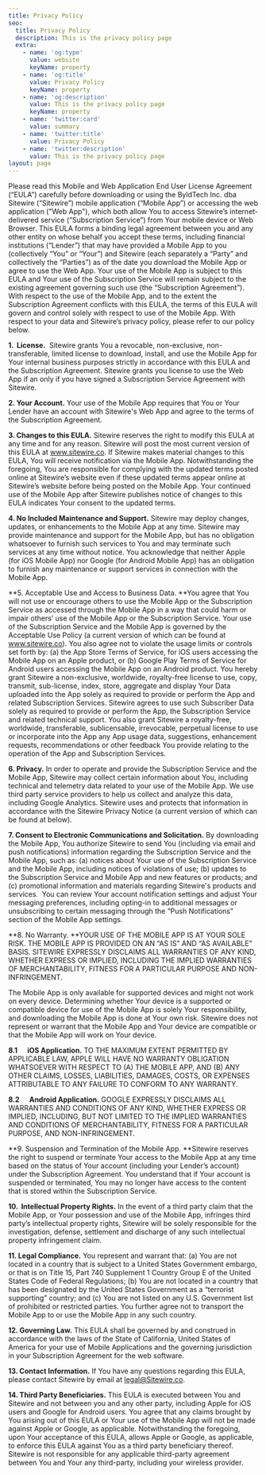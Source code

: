 ```yaml
---
title: Privacy Policy
seo:
  title: Privacy Policy
  description: This is the privacy policy page
  extra:
    - name: 'og:type'
      value: website
      keyName: property
    - name: 'og:title'
      value: Privacy Policy
      keyName: property
    - name: 'og:description'
      value: This is the privacy policy page
      keyName: property
    - name: 'twitter:card'
      value: summary
    - name: 'twitter:title'
      value: Privacy Policy
    - name: 'twitter:description'
      value: This is the privacy policy page
layout: page
---
```

Please read this Mobile and Web Application End User License Agreement (“EULA”) carefully before downloading or using the ByldTech Inc. dba Sitewire (“Sitewire”) mobile application (“Mobile App”) or accessing the web application ("Web App"), which both allow You to access Sitewire’s internet-delivered service (“Subscription Service”) from Your mobile device or Web Browser. This EULA forms a binding legal agreement between you and any other entity on whose behalf you accept these terms, including financial institutions (“Lender”) that may have provided a Mobile App to you (collectively “You” or “Your”) and Sitewire (each separately a “Party” and collectively the “Parties”) as of the date you download the Mobile App or agree to use the Web App. Your use of the Mobile App is subject to this EULA and Your use of the Subscription Service will remain subject to the existing agreement governing such use (the “Subscription Agreement”). With respect to the use of the Mobile App, and to the extent the Subscription Agreement conflicts with this EULA, the terms of this EULA will govern and control solely with respect to use of the Mobile App. With respect to your data and Sitewire’s privacy policy, please refer to our policy below.

**1.  License.**  Sitewire grants You a revocable, non-exclusive, non-transferable, limited license to download, install, and use the Mobile App for Your internal business purposes strictly in accordance with this EULA and the Subscription Agreement. Sitewire grants you license to use the Web App if an only if you have signed a Subscription Service Agreement with Sitewire.

**2. Your Account.** Your use of the Mobile App requires that You or Your Lender have an account with Sitewire's Web App and agree to the terms of the Subscription Agreement.

**3. Changes to this EULA.** Sitewire reserves the right to modify this EULA at any time and for any reason. Sitewire will post the most current version of this EULA at www.sitewire.co. If Sitewire makes material changes to this EULA, You will receive notification via the Mobile App. Notwithstanding the foregoing, You are responsible for complying with the updated terms posted online at Sitewire’s website even if these updated terms appear online at Sitewire’s website before being posted on the Mobile App. Your continued use of the Mobile App after Sitewire publishes notice of changes to this EULA indicates Your consent to the updated terms.

**4. No Included Maintenance and Support.** Sitewire may deploy changes, updates, or enhancements to the Mobile App at any time. Sitewire may provide maintenance and support for the Mobile App, but has no obligation whatsoever to furnish such services to You and may terminate such services at any time without notice. You acknowledge that neither Apple (for iOS Mobile App) nor Google (for Android Mobile App) has an obligation to furnish any maintenance or support services in connection with the Mobile App.

**5. Acceptable Use and Access to Business Data. **You agree that You will not use or encourage others to use the Mobile App or the Subscription Service as accessed through the Mobile App in a way that could harm or impair others’ use of the Mobile App or the Subscription Service. Your use of the Subscription Service and the Mobile App is governed by the Acceptable Use Policy (a current version of which can be found at www.sitewire.co). You also agree not to violate the usage limits or controls set forth by: (a) the App Store Terms of Service, for iOS users accessing the Mobile App on an Apple product, or (b) Google Play Terms of Service for Android users accessing the Mobile App on an Android product. You hereby grant Sitewire a non-exclusive, worldwide, royalty-free license to use, copy, transmit, sub-license, index, store, aggregate and display Your Data uploaded into the App solely as required to provide or perform the App and related Subscription Services. Sitewire agrees to use such Subscriber Data solely as required to provide or perform the App, the Subscription Service and related technical support. You also grant Sitewire a royalty-free, worldwide, transferable, sublicensable, irrevocable, perpetual license to use or incorporate into the App any App usage data, suggestions, enhancement requests, recommendations or other feedback You provide relating to the operation of the App and Subscription Services.

**6. Privacy.** In order to operate and provide the Subscription Service and the Mobile App, Sitewire may collect certain information about You, including technical and telemetry data related to your use of the Mobile App. We use third party service providers to help us collect and analyze this data, including Google Analytics. Sitewire uses and protects that information in accordance with the Sitewire Privacy Notice (a current version of which can be found at below).

**7. Consent to Electronic Communications and Solicitation.** By downloading the Mobile App, You authorize Sitewire to send You (including via email and push notifications) information regarding the Subscription Service and the Mobile App, such as: (a) notices about Your use of the Subscription Service and the Mobile App, including notices of violations of use; (b) updates to the Subscription Service and Mobile App and new features or products; and (c) promotional information and materials regarding Sitewire's products and services.  You can review Your account notification settings and adjust Your messaging preferences, including opting-in to additional messages or unsubscribing to certain messaging through the “Push Notifications” section of the Mobile App settings.

**8. No Warranty. **YOUR USE OF THE MOBILE APP IS AT YOUR SOLE RISK. THE MOBILE APP IS PROVIDED ON AN “AS IS” AND “AS AVAILABLE” BASIS. SITEWIRE EXPRESSLY DISCLAIMS ALL WARRANTIES OF ANY KIND, WHETHER EXPRESS OR IMPLIED, INCLUDING THE IMPLIED WARRANTIES OF MERCHANTABILITY, FITNESS FOR A PARTICULAR PURPOSE AND NON-INFRINGEMENT.

The Mobile App is only available for supported devices and might not work on every device. Determining whether Your device is a supported or compatible device for use of the Mobile App is solely Your responsibility, and downloading the Mobile App is done at Your own risk. Sitewire does not represent or warrant that the Mobile App and Your device are compatible or that the Mobile App will work on Your device.

**8.1      iOS Application.** TO THE MAXIMUM EXTENT PERMITTED BY APPLICABLE LAW, APPLE WILL HAVE NO WARRANTY OBLIGATION WHATSOEVER WITH RESPECT TO (A) THE MOBILE APP, AND (B) ANY OTHER CLAIMS, LOSSES, LIABILITIES, DAMAGES, COSTS, OR EXPENSES ATTRIBUTABLE TO ANY FAILURE TO CONFORM TO ANY WARRANTY.  

**8.2      Android Application.** GOOGLE EXPRESSLY DISCLAIMS ALL WARRANTIES AND CONDITIONS OF ANY KIND, WHETHER EXPRESS OR IMPLIED, INCLUDING, BUT NOT LIMITED TO THE IMPLIED WARRANTIES AND CONDITIONS OF MERCHANTABILITY, FITNESS FOR A PARTICULAR PURPOSE, AND NON-INFRINGEMENT.

**9. Suspension and Termination of the Mobile App. **Sitewire reserves the right to suspend or terminate Your access to the Mobile App at any time based on the status of Your account (including your Lender’s account) under the Subscription Agreement. You understand that if Your account is suspended or terminated, You may no longer have access to the content that is stored within the Subscription Service.

**10.  Intellectual Property Rights.** In the event of a third party claim that the Mobile App, or Your possession and use of the Mobile App, infringes third party’s intellectual property rights, Sitewire will be solely responsible for the investigation, defense, settlement and discharge of any such intellectual property infringement claim.

**11. Legal Compliance.** You represent and warrant that: (a) You are not located in a country that is subject to a United States Government embargo, or that is on Title 15, Part 740 Supplement 1 Country Group E of the United States Code of Federal Regulations; (b) You are not located in a country that has been designated by the United States Government as a “terrorist supporting” country; and (c) You are not listed on any U.S. Government list of prohibited or restricted parties. You further agree not to transport the Mobile App to or use the Mobile App in any such country.

**12. Governing Law.** This EULA shall be governed by and construed in accordance with the laws of the State of California, United States of America for your use of Mobile Applications and the governing jurisdiction in your Subscription Agreement for the web software.

**13. Contact Information.** If You have any questions regarding this EULA, please contact Sitewire by email at legal@Sitewire.co.

**14. Third Party Beneficiaries.** This EULA is executed between You and Sitewire and not between you and any other party, including Apple for iOS users and Google for Android users. You agree that any claims brought by You arising out of this EULA or Your use of the Mobile App will not be made against Apple or Google, as applicable. Notwithstanding the foregoing, upon Your acceptance of this EULA, allows Apple or Google, as applicable, to enforce this EULA against You as a third party beneficiary thereof. Sitewire is not responsible for any applicable third-party agreement between You and Your any third-party, including your wireless provider.
